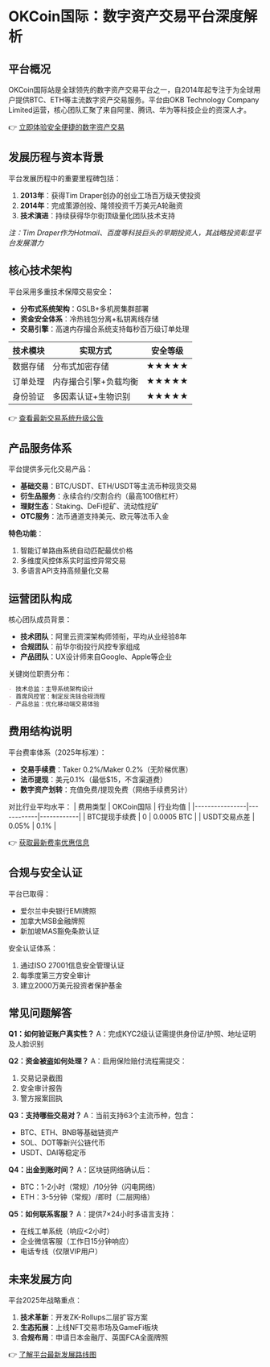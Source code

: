 # OKCoin国际：数字资产交易平台深度解析

## 平台概况
OKCoin国际站是全球领先的数字资产交易平台之一，自2014年起专注于为全球用户提供BTC、ETH等主流数字资产交易服务。平台由OKB Technology Company Limited运营，核心团队汇聚了来自阿里、腾讯、华为等科技企业的资深人才。

👉 [立即体验安全便捷的数字资产交易](https://bit.ly/okx_welcome)

## 发展历程与资本背景
平台发展历程中的重要里程碑包括：
1. **2013年**：获得Tim Draper创办的创业工场百万级天使投资
2. **2014年**：完成策源创投、隆领投资千万美元A轮融资
3. **技术演进**：持续获得华尔街顶级量化团队技术支持

*注：Tim Draper作为Hotmail、百度等科技巨头的早期投资人，其战略投资彰显平台发展潜力*

## 核心技术架构
平台采用多重技术保障交易安全：
- **分布式系统架构**：GSLB+多机房集群部署
- **资金安全体系**：冷热钱包分离+私钥离线存储
- **交易引擎**：高速内存撮合系统支持每秒百万级订单处理

| 技术模块       | 实现方式                     | 安全等级 |
|----------------|------------------------------|----------|
| 数据存储       | 分布式加密存储               | ★★★★★   |
| 订单处理       | 内存撮合引擎+负载均衡        | ★★★★★   |
| 身份验证       | 多因素认证+生物识别          | ★★★★★   |

👉 [查看最新交易系统升级公告](https://bit.ly/okx_welcome)

## 产品服务体系
平台提供多元化交易产品：
- **基础交易**：BTC/USDT、ETH/USDT等主流币种现货交易
- **衍生品服务**：永续合约/交割合约（最高100倍杠杆）
- **理财生态**：Staking、DeFi挖矿、流动性挖矿
- **OTC服务**：法币通道支持美元、欧元等法币入金

**特色功能**：
1. 智能订单路由系统自动匹配最优价格
2. 多维度风控体系实时监控异常交易
3. 多语言API支持高频量化交易

## 运营团队构成
核心团队成员背景：
- **技术团队**：阿里云资深架构师领衔，平均从业经验8年
- **合规团队**：前华尔街投行风控专家组成
- **产品团队**：UX设计师来自Google、Apple等企业

关键岗位职责分布：
```markdown
- 技术总监：主导系统架构设计
- 首席风控官：制定反洗钱合规流程
- 产品总监：优化移动端交易体验
```

## 费用结构说明
平台费率体系（2025年标准）：
- **交易手续费**：Taker 0.2%/Maker 0.2%（无阶梯优惠）
- **法币提现**：美元0.1%（最低$15，不含渠道费）
- **数字资产划转**：充值免费/提现免费（网络手续费另计）

对比行业平均水平：
| 费用类型       | OKCoin国际 | 行业均值   |
|----------------|------------|------------|
| BTC提现手续费  | 0          | 0.0005 BTC |
| USDT交易点差   | 0.05%      | 0.1%       |

👉 [获取最新费率优惠信息](https://bit.ly/okx_welcome)

## 合规与安全认证
平台已取得：
- 爱尔兰中央银行EMI牌照
- 加拿大MSB金融牌照
- 新加坡MAS豁免条款认证

安全认证体系：
1. 通过ISO 27001信息安全管理认证
2. 每季度第三方安全审计
3. 建立2000万美元投资者保护基金

## 常见问题解答
**Q1：如何验证账户真实性？**
A：完成KYC2级认证需提供身份证/护照、地址证明及人脸识别

**Q2：资金被盗如何处理？**
A：启用保险赔付流程需提交：
1. 交易记录截图
2. 安全审计报告
3. 警方报案回执

**Q3：支持哪些交易对？**
A：当前支持63个主流币种，包含：
- BTC、ETH、BNB等基础链资产
- SOL、DOT等新兴公链代币
- USDT、DAI等稳定币

**Q4：出金到账时间？**
A：区块链网络确认后：
- BTC：1-2小时（常规）/10分钟（闪电网络）
- ETH：3-5分钟（常规）/即时（二层网络）

**Q5：如何联系客服？**
A：提供7×24小时多语言支持：
- 在线工单系统（响应<2小时）
- 企业微信客服（工作日15分钟响应）
- 电话专线（仅限VIP用户）

## 未来发展方向
平台2025年战略重点：
1. **技术革新**：开发ZK-Rollups二层扩容方案
2. **生态拓展**：上线NFT交易市场及GameFi板块
3. **合规布局**：申请日本金融厅、英国FCA全面牌照

👉 [了解平台最新发展路线图](https://bit.ly/okx_welcome)